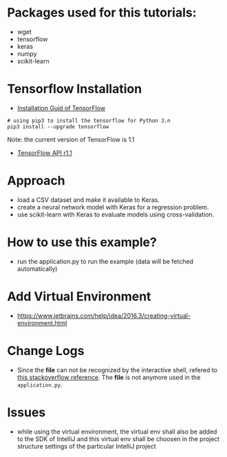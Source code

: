 # Packages used for this tutorials:
* wget
* tensorflow
* keras
* numpy
* scikit-learn
<!-- * h5py-->


# Tensorflow Installation
* <a href="https://www.tensorflow.org/install/" target="_blank">Installation Guid of TensorFlow</a>

```console
# using pip3 to install the tensorflow for Python 3.n
pip3 install --upgrade tensorflow
```
Note: the current version of TensorFlow is 1.1

* <a href="https://www.tensorflow.org/api_docs/" target="_blank">TensorFlow API r1.1</a>

# Approach
* load a CSV dataset and make it available to Keras.
* create a neural network model with Keras for a regression problem.
* use scikit-learn with Keras to evaluate models using cross-validation.
<!-- 
* perform data preparation in order to improve skill with Keras models.
* tune the network topology of models with Keras.
-->

# How to use this example?
<!-- * run the fetch_data.py to fetch data --> 
* run the application.py to run the example (data will be fetched automatically)

# Add Virtual Environment
* https://www.jetbrains.com/help/idea/2016.3/creating-virtual-environment.html

# Change Logs 
* Since the __file__ can not be recognized by the interactive shell, refered to <a href="https://stackoverflow.com/questions/16771894/python-nameerror-global-name-file-is-not-defined" target="_blank">this stackoverflow reference</a>. The __file__ is not anymore used in the `application.py`.

# Issues
* while using the virtual environment, the virtual env shall also be added to the SDK of IntelliJ and this virtual env shall be choosen in the project structure settings of the particular IntelliJ project




